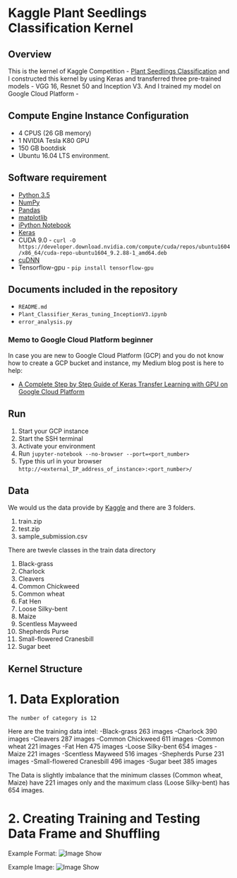 # Kaggle Plant Seedlings Classification Kernel

## Overview
This is the kernel of Kaggle Competition - [Plant Seedlings Classification](https://www.kaggle.com/c/plant-seedlings-classification) and I constructed this kernel by using Keras and transferred three pre-trained models - VGG 16, Resnet 50 and Inception V3. And I trained my model on Google Cloud Platform - 

## Compute Engine Instance Configuration
- 4 CPUS (26 GB memory)
- 1 NVIDIA Tesla K80 GPU 
- 150 GB bootdisk 
- Ubuntu 16.04 LTS environment.

## Software requirement
- [Python 3.5](https://www.python.org/downloads/)
- [NumPy](http://www.numpy.org/)
- [Pandas](http://pandas.pydata.org)
- [matplotlib](http://matplotlib.org/)
- [iPython Notebook](http://ipython.org/notebook.html)
- [Keras](http://scikit-learn.org/stable/)
- CUDA 9.0 - `curl -O https://developer.download.nvidia.com/compute/cuda/repos/ubuntu1604/x86_64/cuda-repo-ubuntu1604_9.2.88-1_amd64.deb`
- [cuDNN](https://developer.nvidia.com/rdp/cudnn-download)
- Tensorflow-gpu - `pip install tensorflow-gpu`


## Documents included in the repository
- `README.md`
- `Plant_Classifier_Keras_tuning_InceptionV3.ipynb`
- `error_analysis.py`

### Memo to Google Cloud Platform beginner
In case you are new to Google Cloud Platform (GCP) and you do not know how to create a GCP bucket and instance, my Medium blog post is here to help:
- [A Complete Step by Step Guide of Keras Transfer Learning with GPU on Google Cloud Platform](https://medium.com/datadriveninvestor/complete-step-by-step-guide-of-keras-transfer-learning-with-gpu-on-google-cloud-platform-ed21e33e0b1d)

## Run 
1. Start your GCP instance
2. Start the SSH terminal
3. Activate your environment
4. Run `jupyter-notebook --no-browser --port=<port_number>`
5. Type this url in your browser `http://<external_IP_address_of_instance>:<port_number>/`

## Data
We would us the data provide by [Kaggle](https://www.kaggle.com/c/plant-seedlings-classification/data) and there are 3 folders.

1. train.zip
2. test.zip
3. sample_submission.csv

There are twevle classes in the train data directory
1. Black-grass
2. Charlock
3. Cleavers
4. Common Chickweed
5. Common wheat
6. Fat Hen
7. Loose Silky-bent
8. Maize
9. Scentless Mayweed
10. Shepherds Purse
11. Small-flowered Cranesbill
12. Sugar beet

## Kernel Structure
# 1. Data Exploration
~~~~~~~~~~~~~~~~~~~~~~~~~~~~~~~~~~~~~~~~~
The number of category is 12
~~~~~~~~~~~~~~~~~~~~~~~~~~~~~~~~~~~~~~~~~
Here are the training data intel:
-Black-grass 263 images
-Charlock 390 images
-Cleavers 287 images
-Common Chickweed 611 images
-Common wheat 221 images
-Fat Hen 475 images
-Loose Silky-bent 654 images
-Maize 221 images
-Scentless Mayweed 516 images
-Shepherds Purse 231 images
-Small-flowered Cranesbill 496 images
-Sugar beet 385 images

The Data is slightly imbalance that the minimum classes (Common wheat, Maize) have 221 images only and the maximum class (Loose Silky-bent) has 654 images.

# 2. Creating Training and Testing Data Frame and Shuffling

Example Format:
![Image Show](./source/df_preview)

Example Image:
![Image Show](./source/example_01.png)







